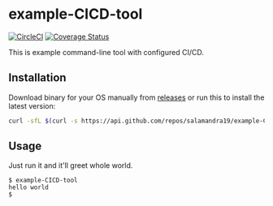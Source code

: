 # example-CICD-tool
[![CircleCI](https://circleci.com/gh/salamandra19/example-CICD-tool.svg?style=svg)](https://circleci.com/gh/salamandra19/example-CICD-tool) [![Coverage Status](https://coveralls.io/repos/github/salamandra19/example-CICD-tool/badge.svg?branch=master)](https://coveralls.io/github/salamandra19/example-CICD-tool?branch=master)

This is example command-line tool with configured CI/CD.


## Installation

Download binary for your OS manually from
[releases](https://github.com/salamandra19/example-CICD-tool/releases) or run
this to install the latest version:

```sh
curl -sfL $(curl -s https://api.github.com/repos/salamandra19/example-CICD-tool/releases/latest | grep -i /example-CICD-tool-$(uname -s)-$(uname -m)\" | cut -d\" -f4) | sudo install /dev/stdin /usr/local/bin/example-CICD-tool
```


## Usage

Just run it and it'll greet whole world.

```
$ example-CICD-tool
hello world
$
```
